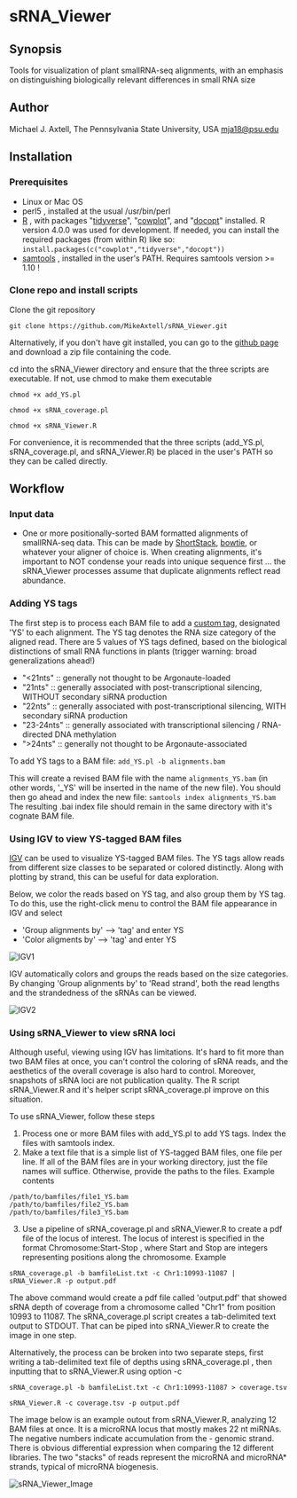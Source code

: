 # sRNA_Viewer

## Synopsis

Tools for visualization of plant smallRNA-seq alignments, with an emphasis on distinguishing biologically relevant differences in small RNA size

## Author

Michael J. Axtell, The Pennsylvania State University, USA
mja18@psu.edu

## Installation

### Prerequisites
- Linux or Mac OS
- perl5 , installed at the usual /usr/bin/perl
- [R](https://www.r-project.org) , with packages "[tidyverse](https://www.tidyverse.org)", "[cowplot](https://cran.r-project.org/web/packages/cowplot/vignettes/introduction.html)", and "[docopt](https://github.com/docopt/docopt.R)"  installed. R version 4.0.0 was used for development. If needed, you can install the required packages (from within R) like so:
`install.packages(c("cowplot","tidyverse","docopt"))`
- [samtools](http://www.htslib.org) , installed in the user's PATH. Requires samtools version >= 1.10 !

### Clone repo and install scripts

Clone the git repository

`git clone https://github.com/MikeAxtell/sRNA_Viewer.git`

Alternatively, if you don't have git installed, you can go to the [github page](https://github.com/MikeAxtell/sRNA_Viewer) and download a zip file containing the code.

cd into the sRNA_Viewer directory and ensure that the three scripts are executable. If not, use chmod to make them executable

`chmod +x add_YS.pl`

`chmod +x sRNA_coverage.pl`

`chmod +x sRNA_Viewer.R`

For convenience, it is recommended that the three scripts (add_YS.pl, sRNA_coverage.pl, and sRNA_Viewer.R) be placed in the user's PATH so they can be called directly.

## Workflow

### Input data
- One or more positionally-sorted BAM formatted alignments of smallRNA-seq data. This can be made by [ShortStack](https://github.com/MikeAxtell/ShortStack), [bowtie](http://bowtie-bio.sourceforge.net/index.shtml), or whatever your aligner of choice is. When creating alignments, it's important to NOT condense your reads into unique sequence first ... the sRNA_Viewer processes assume that duplicate alignments reflect read abundance. 

### Adding YS tags

The first step is to process each BAM file to add a [custom tag](https://samtools.github.io/hts-specs/SAMtags.pdf), designated 'YS' to each alignment. The YS tag denotes the RNA size category of the aligned read. There are 5 values of YS tags defined, based on the biological distinctions of small RNA functions in plants (trigger warning: broad generalizations ahead!)

- "<21nts"  :: generally not thought to be Argonaute-loaded
- "21nts" :: generally associated with post-transcriptional silencing, WITHOUT secondary siRNA production
- "22nts" :: generally associated with post-transcriptional silencing, WITH secondary siRNA production
- "23-24nts" :: generally associated with transcriptional silencing / RNA-directed DNA methylation
- ">24nts" :: generally not thought to be Argonaute-associated

To add YS tags to a BAM file:
`add_YS.pl -b alignments.bam`

This will create a revised BAM file with the name `alignments_YS.bam` (in other words, '_YS' will be inserted in the name of the new file). You should then go ahead and index the new file:
`samtools index alignments_YS.bam`
The resulting .bai index file should remain in the same directory with it's cognate BAM file.

### Using IGV to view YS-tagged BAM files

[IGV](http://software.broadinstitute.org/software/igv/) can be used to visualize YS-tagged BAM files. The YS tags allow reads from different size classes to be separated or colored distinctly. Along with plotting by strand, this can be useful for data exploration. 

Below, we color the reads based on YS tag, and also group them by YS tag. To do this, use the right-click menu to control the BAM file appearance in IGV and select

- 'Group alignments by' --> 'tag' and enter YS
- 'Color aligments by' --> 'tag' and enter YS

![IGV1](./images/IGV_1.png)

IGV automatically colors and groups the reads based on the size categories. By changing 'Group alignments by' to 'Read strand', both the read lengths and the strandedness of the sRNAs can be viewed.

![IGV2](./images/IGV_2.png)

### Using sRNA_Viewer to view sRNA loci

Although useful, viewing using IGV has limitations. It's hard to fit more than two BAM files at once, you can't control the coloring of sRNA reads, and the aesthetics of the overall coverage is also hard to control. Moreover, snapshots of sRNA loci are not publication quality. The R script sRNA_Viewer.R and it's helper script sRNA_coverage.pl improve on this situation.

To use sRNA_Viewer, follow these steps

1. Process one or more BAM files with add_YS.pl to add YS tags. Index the files with samtools index.
2. Make a text file that is a simple list of YS-tagged BAM files, one file per line. If all of the BAM files are in your working directory, just the file names will suffice. Otherwise, provide the paths to the files. Example contents
```
/path/to/bamfiles/file1_YS.bam
/path/to/bamfiles/file2_YS.bam
/path/to/bamfiles/file3_YS.bam
```
3. Use a pipeline of sRNA_coverage.pl and sRNA_Viewer.R to create a pdf file of the locus of interest. The locus of interest is specified in the format Chromosome:Start-Stop , where Start and Stop are integers representing positions along the chromosome. Example

`sRNA_coverage.pl -b bamfileList.txt -c Chr1:10993-11087 | sRNA_Viewer.R -p output.pdf`

The above command would create a pdf file called 'output.pdf' that showed sRNA depth of coverage from a chromosome called "Chr1" from position 10993 to 11087. The sRNA_coverage.pl script creates a tab-delimited text output to STDOUT. That can be piped into sRNA_Viewer.R to create the image in one step.

Alternatively, the process can be broken into two separate steps, first writing a tab-delimited text file of depths using sRNA_coverage.pl , then inputting that to sRNA_Viewer.R using option -c

`sRNA_coverage.pl -b bamfileList.txt -c Chr1:10993-11087 > coverage.tsv`

`sRNA_Viewer.R -c coverage.tsv -p output.pdf`

The image below is an example outout from sRNA_Viewer.R, analyzing 12 BAM files at once. It is a microRNA locus that mostly makes 22 nt miRNAs. The negative numbers indicate accumulation from the - genomic strand. There is obvious differential expression when comparing the 12 different libraries. The two "stacks" of reads represent the microRNA and microRNA* strands, typical of microRNA biogenesis.

![sRNA_Viewer_Image](./images/test3.png)







